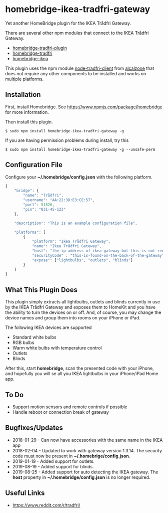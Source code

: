 # homebridge-ikea-tradfri-gateway

Yet another HomeBridge plugin for the IKEA Trådfri Gateway.

There are several other npm modules that connect to the IKEA Trådfri Gateway.

* [homebridge-tradfri-plugin](https://www.npmjs.com/package/homebridge-tradfri-plugin)
* [homebridge-tradfri](https://www.npmjs.com/package/homebridge-tradfri)
* [homebridge-ikea](https://www.npmjs.com/package/homebridge-ikea)

This plugin uses the npm module
[node-tradfri-client](https://www.npmjs.com/package/node-tradfri-client)
from
[alcalzone](https://www.npmjs.com/~alcalzone)
that does not require any other components to be installed and works on multiple
platforms.

## Installation

First, install Homebridge. See https://www.npmjs.com/package/homebridge
for more information.

Then install this plugin.

    $ sudo npm install homebridge-ikea-tradfri-gateway -g

If you are having permission problems during install, try this

    $ sudo npm install homebridge-ikea-tradfri-gateway -g --unsafe-perm

## Configuration File

Configure your **~/.homebridge/config.json** with the following platform.

```javascript
{
    "bridge": {
        "name": "Trådfri",
        "username": "AA:22:3D:E3:CE:57",
        "port": 51826,
        "pin": "031-45-123"
    },

    "description": "This is an example configuration file",

    "platforms": [
        {
            "platform": "Ikea Trådfri Gateway",
            "name": "Ikea Trådfri Gateway",
            "host": "the-ip-address-of-ikea-gateway-but-this-is-not-required",
            "securityCode" : "this-is-found-on-the-back-of-the-gateway",
            "expose": ["lightbulbs", "outlets", "blinds"]
        }
    ]
}

```
## What This Plugin Does

This plugin simply extracts all lightbulbs, outlets and blinds currently in use by the IKEA Trådfri
Gateway and exposes them to HomeKit and you have the ability to turn the
devices on or off. And, of course, you may change the device names and
group them into rooms on your iPhone or iPad.

The following IKEA devices are supported

- Standard white bulbs
- RGB bulbs
- Warm white bulbs with temperature control
- Outlets
- Blinds

After this, start **homebridge**, scan the presented code with your iPhone, and hopefully
you will se all you IKEA lightbulbs in your iPhone/iPad Home app.

## To Do

* Support motion sensors and remote controls if possible
* Handle reboot or connection break of gateway

## Bugfixes/Updates

* 2018-01-29 - Can now have accessories with the same name in the IKEA app
* 2018-02-04 - Updated to work with gateway version 1.3.14.
               The security code must now be present in **~/.homebrige/config.json**.
* 2019-01-19 - Added support for outlets.
* 2019-08-19 - Added support for blinds.
* 2019-08-25 - Added support for auto detecting the IKEA gateway. 
               The **host** property in **~/.homebridge/config.json** is no longer required.

## Useful Links

* https://www.reddit.com/r/tradfri/
